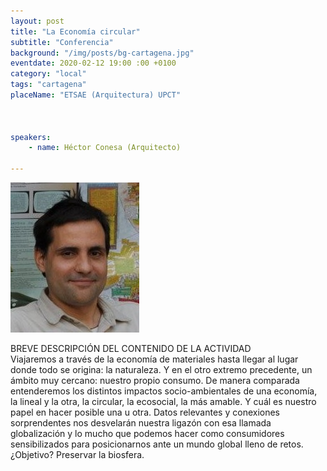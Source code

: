 ```yaml
---
layout: post
title: "La Economía circular"
subtitle: "Conferencia"
background: "/img/posts/bg-cartagena.jpg"
eventdate: 2020-02-12 19:00 :00 +0100
category: "local"
tags: "cartagena"
placeName: "ETSAE (Arquitectura) UPCT"



speakers:
    - name: Héctor Conesa (Arquitecto)
    
---
```


![cartel](/img/posts/hectorconesa.jpg)     

BREVE DESCRIPCIÓN DEL CONTENIDO DE LA ACTIVIDAD  
Viajaremos a través de la economía de materiales hasta llegar al lugar donde todo se origina: la naturaleza. Y en el otro extremo precedente, un ámbito muy cercano: nuestro propio consumo.
De manera comparada entenderemos los distintos impactos socio-ambientales de una economía, la lineal y la otra, la circular, la ecosocial, la más amable. Y cuál es nuestro papel en hacer posible una u otra.
Datos relevantes y conexiones sorprendentes nos desvelarán nuestra ligazón con esa llamada globalización y lo mucho que podemos hacer como consumidores sensibilizados para posicionarnos ante un mundo global lleno de retos. ¿Objetivo? Preservar la biosfera.


